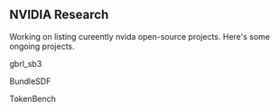 ## NVIDIA Research

Working on listing cureently nvida open-source projects.
Here's some ongoing projects.

gbrl_sb3


BundleSDF


TokenBench
